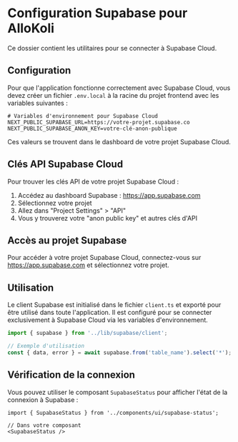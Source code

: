 # Configuration Supabase pour AlloKoli

Ce dossier contient les utilitaires pour se connecter à Supabase Cloud.

## Configuration

Pour que l'application fonctionne correctement avec Supabase Cloud, vous devez créer un fichier `.env.local` à la racine du projet frontend avec les variables suivantes :

```
# Variables d'environnement pour Supabase Cloud
NEXT_PUBLIC_SUPABASE_URL=https://votre-projet.supabase.co
NEXT_PUBLIC_SUPABASE_ANON_KEY=votre-clé-anon-publique
```

Ces valeurs se trouvent dans le dashboard de votre projet Supabase Cloud.

## Clés API Supabase Cloud

Pour trouver les clés API de votre projet Supabase Cloud :

1. Accédez au dashboard Supabase : https://app.supabase.com
2. Sélectionnez votre projet
3. Allez dans "Project Settings" > "API"
4. Vous y trouverez votre "anon public key" et autres clés d'API

## Accès au projet Supabase

Pour accéder à votre projet Supabase Cloud, connectez-vous sur https://app.supabase.com et sélectionnez votre projet.

## Utilisation

Le client Supabase est initialisé dans le fichier `client.ts` et exporté pour être utilisé dans toute l'application. Il est configuré pour se connecter exclusivement à Supabase Cloud via les variables d'environnement.

```typescript
import { supabase } from '../lib/supabase/client';

// Exemple d'utilisation
const { data, error } = await supabase.from('table_name').select('*');
```

## Vérification de la connexion

Vous pouvez utiliser le composant `SupabaseStatus` pour afficher l'état de la connexion à Supabase :

```tsx
import { SupabaseStatus } from '../components/ui/supabase-status';

// Dans votre composant
<SupabaseStatus />
``` 